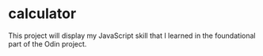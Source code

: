 # calculator
This project will display my JavaScript skill that I learned in the foundational part of the Odin project.
